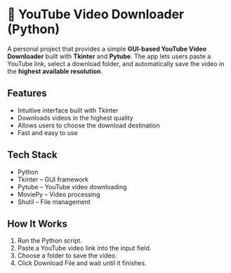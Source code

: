 # 🎥 YouTube Video Downloader (Python)

A personal project that provides a simple **GUI-based YouTube Video Downloader** built with **Tkinter** and **Pytube**.
The app lets users paste a YouTube link, select a download folder, and automatically save the video in the **highest available resolution**.

## Features
* Intuitive interface built with Tkinter
* Downloads videos in the highest quality
* Allows users to choose the download destination
* Fast and easy to use

## Tech Stack
* Python
* Tkinter – GUI framework
* Pytube – YouTube video downloading
* MoviePy – Video processing
* Shutil – File management

## How It Works
1. Run the Python script.
2. Paste a YouTube video link into the input field.
3. Choose a folder to save the video.
4. Click Download File and wait until it finishes.
